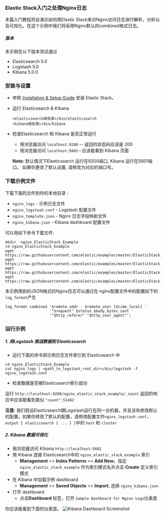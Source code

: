 ### Elastic Stack入门之处理Nginx日志
本篇入门教程将会演示如何用Elastic Stack来对Nginx访问日志进行解析，分析以及可视化。在这个示例中我们将采用Nginx默认的combined格式日志。

##### 版本
本示例在以下版本测试通过

- Elasticsearch 5.0
- Logstash 5.0
- Kibana 5.0.0

### 安装与设置
* 参照 [Installation & Setup Guide]() 安装 Elastic Stack。

* 运行 Elasticsearch & Kibana
  ```
  <elasticsearch根目录>/bin/elasticsearch
  <kibana根目录>/bin/kibana
  ```

* 检查Elasticsearch 和 Kibana 是否正常运行
  - 用浏览器访问 `localhost:9200` -- 返回的状态码应该是 200 
  - 用浏览器访问 `localhost:5601`--应该能看到 Kibana 页面

  **Note:** 默认情况下Elasticsearch 运行在9200端口, Kibana 运行在5601端口。 如果你更改了默认设置, 请修改为对应的端口号。

### 下载示例文件

下载下面的文件到你的本地目录 :

- `nginx_logs` - 示例日志文件
- `nginx_logstash.conf` - Logstash 配置文件
- `nginx_template.json` - Nginx 日志字段映射文件
- `nginx_kibana.json` -  Kibana dashboard 配置文件

可以用如下命令下载文件:

```shell
mkdir  nginx_ElasticStack_Example
cd nginx_ElasticStack_Example
wget https://raw.githubusercontent.com/elastic/examples/master/ElasticStack_NGINX/nginx_logstash.conf
wget https://raw.githubusercontent.com/elastic/examples/master/ElasticStack_NGINX/nginx_template.json
wget https://raw.githubusercontent.com/elastic/examples/master/ElasticStack_NGINX/nginx_kibana.json
wget https://raw.githubusercontent.com/elastic/examples/master/ElasticStack_NGINX/nginx_logs
```

本示例用到的JSON格式的Nginx日志可以通过在 nginx配置文件中的配置如下的`log_format`产生

```
log_format combined '$remote_addr - $remote_user [$time_local] '
                    '"$request" $status $body_bytes_sent '
                    '"$http_referer" "$http_user_agent"';
```

### 运行示例
##### 1. 用Logstash 推送数据到 Elasticsearch
* 运行下面的命令把示例日志文件索引到 Elasticsearch 中

```shell
cd nginx_ElasticStack_Example
cat nginx_logs | <path_to_logstash_root_dir>/bin/logstash -f nginx_logstash.conf
```

 * 检查数据是否被Elasticsearch索引成功

  运行 `http://localhost:9200/nginx_elastic_stack_example/_count` 返回的响应中应该能看到类似 `"count":51462`

 **注意:** 我们假设Elasticsearch跟Logstash运行在同一台机器，并且没有修改默认的配置。如果你修改了默认的配置，请修改配置文件`nginx_logstash.conf`， `output { elasticsearch { ... } }`中的   `host` 和 `cluster`

##### 2. Kibana 数据可视化

* 用浏览器访问 Kibana `http://localhost:5601`
* 用 Kibana 连接 Elasticsearch中的 `nginx_elastic_stack_example` 索引
    * **Management** >> **Index Patterns** >> **Add New**。指定 `nginx_elastic_stack_example` 作为索引模式名并点击 **Create** 定义索引模式
* 在 Kibana 中加载示例 dashboard
    * **Management** >> **Saved Objects** >> **Import**, 选择 `nginx_kibana.json`
* 打开 dashboard
    * 点击**Dashboard** 标签，打开 `Sample Dashboard for Nginx Logs`仪表盘

你应该能看到下面的仪表盘。
![Kibana Dashboard Screenshot](https://github.com/elastic/examples/blob/master/ElasticStack_NGINX/nginx_dashboard.jpg?raw=true)
